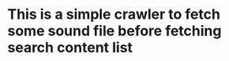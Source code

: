 This is a simple crawler to fetch some sound file before fetching search content list
=====================================================================================